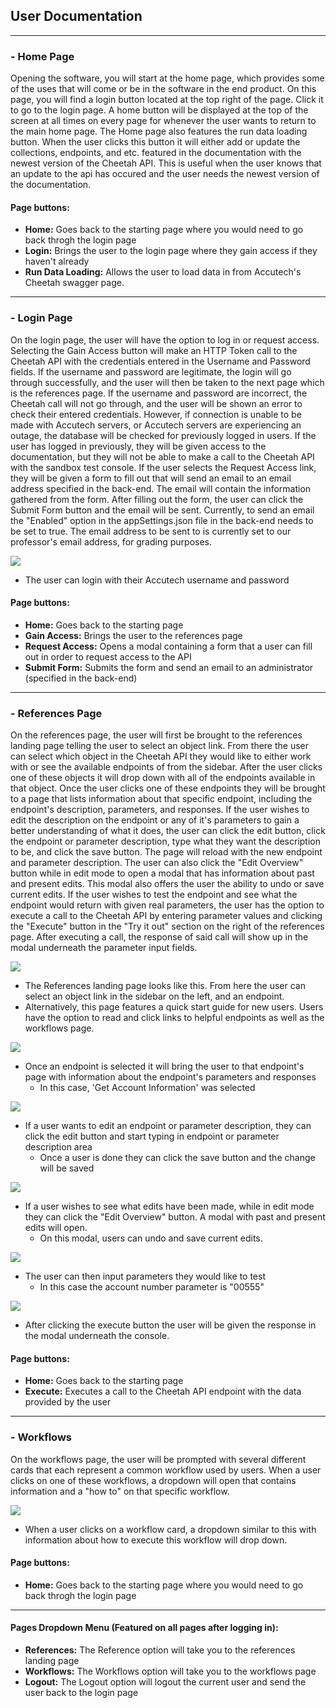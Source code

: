 ## User Documentation
---
### - Home Page

Opening the software, you will start at the home page, which provides some of the uses that will come or be in the software in the end product. On this page, you will find a login button located at the top right of the page. Click it to go to the login page. A home button will be displayed at the top of the screen at all times on every page for whenever the user wants to return to the main home page. The Home page also features the run data loading button. When the user clicks this button it will either add or update the collections, endpoints, and etc. featured in the documentation with the newest version of the Cheetah API. This is useful when the user knows that an update to the api has occured and the user needs the newest version of the documentation.

#### Page buttons:
- <b>Home:</b> Goes back to the starting page where you would need to go back throgh the login page
- <b>Login:</b> Brings the user to the login page where they gain access if they haven't already
- <b>Run Data Loading:</b> Allows the user to load data in from Accutech's Cheetah swagger page.

---
### - Login Page

On the login page, the user will have the option to log in or request access. Selecting the Gain Access button will make an HTTP Token call to the Cheetah API with the credentials entered in the Username and Password fields. If the username and password are legitimate, the login will go through successfully, and the user will then be taken to the next page which is the references page. If the username and password are incorrect, the Cheetah call will not go through, and the user will be shown an error to check their entered credentials. However, if connection is unable to be made with Accutech servers, or Accutech servers are experiencing an outage, the database will be checked for previously logged in users. If the user has logged in previously, they will be given access to the documentation, but they will not be able to make a call to the Cheetah API with the sandbox test console. If the user selects the Request Access link, they will be given a form to fill out that will send an email to an email address specified in the back-end. The email will contain the information gathered from the form. After filling out the form, the user can click the Submit Form button and the email will be sent. Currently, to send an email the "Enabled" option in the appSettings.json file in the back-end needs to be set to true. The email address to be sent to is currently set to our professor's email address, for grading purposes.

<img src="DocumentationImages/LoginUser.PNG"> <br>
- The user can login with their Accutech username and password

#### Page buttons:
- <b>Home:</b> Goes back to the starting page
- <b>Gain Access:</b> Brings the user to the references page
- <b>Request Access:</b> Opens a modal containing a form that a user can fill out in order to request access to the API
- <b>Submit Form:</b> Submits the form and send an email to an administrator (specified in the back-end)

---
### - References Page

On the references page, the user will first be brought to the references landing page telling the user to select an object link. From there the user can select which object in the Cheetah API they would like to either work with or see the available endpoints of from the sidebar. After the user clicks one of these objects it will drop down with all of the endpoints available in that object. Once the user clicks one of these endpoints they will be brought to a page that lists information about that specific endpoint, including the endpoint's description, parameters, and responses. If the user wishes to edit the description on the endpoint or any of it's parameters to gain a better understanding of what it does, the user can click the edit button, click the endpoint or parameter description, type what they want the description to be, and click the save button. The page will reload with the new endpoint and parameter description. The user can also click the "Edit Overview" button while in edit mode to open a modal that has information about past and present edits. This modal also offers the user the ability to undo or save current edits. If the user wishes to test the endpoint and see what the endpoint would return with given real parameters, the user has the option to execute a call to the Cheetah API by entering parameter values and clicking the "Execute" button in the "Try it out" section on the right of the references page. After executing a call, the response of said call will show up in the modal underneath the parameter input fields.

<img src="DocumentationImages/ReferencesLanding.PNG"> <br>
- The References landing page looks like this. From here the user can select an object link in the sidebar on the left, and an endpoint.
- Alternatively, this page features a quick start guide for new users. Users have the option to read and click links to helpful endpoints as well as the workflows page.

<img src="DocumentationImages/GetAccountInformationEndpoint.PNG"> <br>
- Once an endpoint is selected it will bring the user to that endpoint's page with information about the endpoint's parameters and responses
    - In this case, 'Get Account Information' was selected

<img src="DocumentationImages/EditingEndpoint.PNG"> <br>
- If a user wants to edit an endpoint or parameter description, they can click the edit button and start typing in endpoint or parameter description area
    - Once a user is done they can click the save button and the change will be saved

<img src="DocumentationImages/EditOverviewModal.PNG"> <br>
- If a user wishes to see what edits have been made, while in edit mode they can click the "Edit Overview" button. A modal with past and present edits will open.
    - On this modal, users can undo and save current edits.

<img src="DocumentationImages/EnteredParameter.PNG"> <br>
- The user can then input parameters they would like to test
    - In this case the account number parameter is "00555"

<img src="DocumentationImages/ConsoleResponse.PNG"> <br>
- After clicking the execute button the user will be given the response in the modal underneath the console.

#### Page buttons:
- <b>Home:</b> Goes back to the starting page
- <b>Execute:</b> Executes a call to the Cheetah API endpoint with the data provided by the user

---
### - Workflows
On the workflows page, the user will be prompted with several different cards that each represent a common workflow used by users. When a user clicks on one of these workflows, a dropdown will open that contains information and a "how to" on that specific workflow.

<img src="DocumentationImages/Workflow.PNG"> <br>
- When a user clicks on a workflow card, a dropdown similar to this with information about how to execute this workflow will drop down.

#### Page buttons:
- <b>Home:</b> Goes back to the starting page where you would need to go back throgh the login page

---
#### Pages Dropdown Menu (Featured on all pages after logging in):
- <b>References:</b> The Reference option will take you to the references landing page
- <b>Workflows:</b> The Workflows option will take you to the workflows page
- <b>Logout:</b> The Logout option will logout the current user and send the user back to the login page